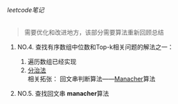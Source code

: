 ###### leetcode笔记  
> 需要优化和改进地方，该部分需要算法重新回顾总结

1. NO.4. 查找有序数组中位数和Top-k相关问题的解法之一：
    1. 遍历数组已经实现
    2. [分治法](http://blog.csdn.net/hk2291976/article/details/51107778)  
        相关拓张： 回文串判断算法——[Manacher](http://blog.csdn.net/hk2291976/article/details/51107886)算法
        
2. NO.5. 查找回文串 **manacher**算法
     